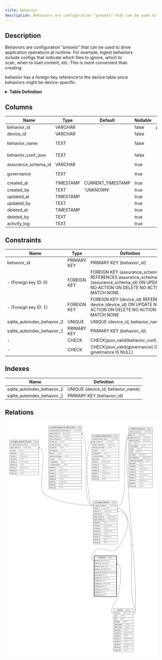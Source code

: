 ```yaml
---
title: behavior
description: Behaviors are configuration "presets" that can be used to drive application operations at runtime.
---
```


## Description

Behaviors are configuration "presets" that can be used to drive  
application operations at runtime. For example, ingest behaviors  
include configs that indicate which files to ignore, which to  
scan, when to load content, etc. This is more convenient than  
creating

behavior has a foreign key reference to the device table since  
behaviors might be device-specific.

<details>
<summary><strong>Table Definition</strong></summary>

```sql
CREATE TABLE "behavior" (
    "behavior_id" VARCHAR PRIMARY KEY NOT NULL,
    "device_id" VARCHAR NOT NULL,
    "behavior_name" TEXT NOT NULL,
    "behavior_conf_json" TEXT CHECK(json_valid(behavior_conf_json)) NOT NULL,
    "assurance_schema_id" VARCHAR,
    "governance" TEXT CHECK(json_valid(governance) OR governance IS NULL),
    "created_at" TIMESTAMP DEFAULT CURRENT_TIMESTAMP,
    "created_by" TEXT DEFAULT 'UNKNOWN',
    "updated_at" TIMESTAMP,
    "updated_by" TEXT,
    "deleted_at" TIMESTAMP,
    "deleted_by" TEXT,
    "activity_log" TEXT,
    FOREIGN KEY("device_id") REFERENCES "device"("device_id"),
    FOREIGN KEY("assurance_schema_id") REFERENCES "assurance_schema"("assurance_schema_id"),
    UNIQUE("device_id", "behavior_name")
)
```

</details>

## Columns

| Name                | Type      | Default           | Nullable | Children                               | Parents          | Comment                                                                                      |
| ------------------- | --------- | ----------------- | -------- | -------------------------------------- | ---------------- | -------------------------------------------------------------------------------------------- |
| behavior_id         | VARCHAR   |                   | false    | [ur_ingest_session](ur_ingest_session) |                  | {"isSqlDomainZodDescrMeta":true,"isVarChar":true}                                            |
| device_id           | VARCHAR   |                   | false    |                                        | [device](device) | {"isSqlDomainZodDescrMeta":true,"isVarChar":true}                                            |
| behavior_name       | TEXT      |                   | false    |                                        |                  | Arbitrary but unique per-device behavior name (e.g. ingest::xyz)                             |
| behavior_conf_json  | TEXT      |                   | false    |                                        |                  | Configuration, settings, parameters, etc. describing the behavior (JSON, behavior-dependent) |
| assurance_schema_id | VARCHAR   |                   | true     |                                        |                  | {"isSqlDomainZodDescrMeta":true,"isVarChar":true}                                            |
| governance          | TEXT      |                   | true     |                                        |                  | Descriptions or other "governance" details (JSON, behavior-dependent)                        |
| created_at          | TIMESTAMP | CURRENT_TIMESTAMP | true     |                                        |                  |                                                                                              |
| created_by          | TEXT      | 'UNKNOWN'         | true     |                                        |                  |                                                                                              |
| updated_at          | TIMESTAMP |                   | true     |                                        |                  |                                                                                              |
| updated_by          | TEXT      |                   | true     |                                        |                  |                                                                                              |
| deleted_at          | TIMESTAMP |                   | true     |                                        |                  |                                                                                              |
| deleted_by          | TEXT      |                   | true     |                                        |                  |                                                                                              |
| activity_log        | TEXT      |                   | true     |                                        |                  | {"isSqlDomainZodDescrMeta":true,"isJsonSqlDomain":true}                                      |

## Constraints

| Name                        | Type        | Definition                                                                                                                             |
| --------------------------- | ----------- | -------------------------------------------------------------------------------------------------------------------------------------- |
| behavior_id                 | PRIMARY KEY | PRIMARY KEY (behavior_id)                                                                                                              |
| - (Foreign key ID: 0)       | FOREIGN KEY | FOREIGN KEY (assurance_schema_id) REFERENCES assurance_schema (assurance_schema_id) ON UPDATE NO ACTION ON DELETE NO ACTION MATCH NONE |
| - (Foreign key ID: 1)       | FOREIGN KEY | FOREIGN KEY (device_id) REFERENCES device (device_id) ON UPDATE NO ACTION ON DELETE NO ACTION MATCH NONE                               |
| sqlite_autoindex_behavior_2 | UNIQUE      | UNIQUE (device_id, behavior_name)                                                                                                      |
| sqlite_autoindex_behavior_1 | PRIMARY KEY | PRIMARY KEY (behavior_id)                                                                                                              |
| -                           | CHECK       | CHECK(json_valid(behavior_conf_json))                                                                                                  |
| -                           | CHECK       | CHECK(json_valid(governance) OR governance IS NULL)                                                                                    |

## Indexes

| Name                        | Definition                        |
| --------------------------- | --------------------------------- |
| sqlite_autoindex_behavior_2 | UNIQUE (device_id, behavior_name) |
| sqlite_autoindex_behavior_1 | PRIMARY KEY (behavior_id)         |

## Relations

![er](../../../../../../assets/behavior.svg)
